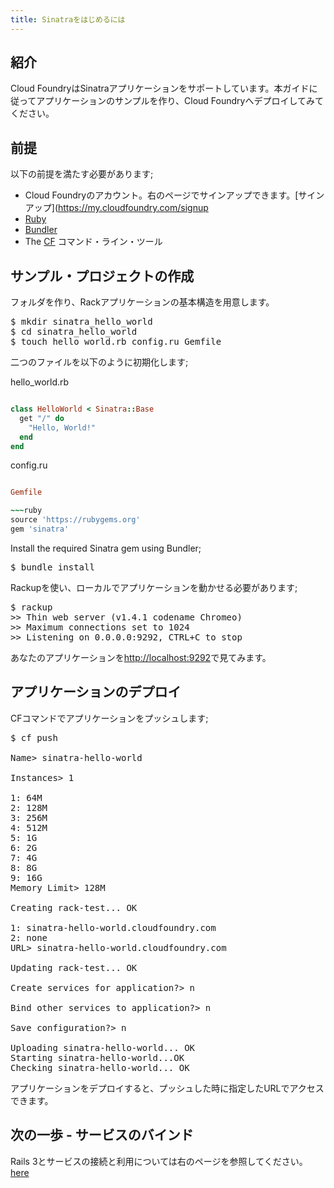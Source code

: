 ```yaml
---
title: Sinatraをはじめるには
---
```


## <a id='intro'></a>紹介 ##

Cloud FoundryはSinatraアプリケーションをサポートしています。本ガイドに従ってアプリケーションのサンプルを作り、Cloud Foundryへデプロイしてみてください。

## <a id='prerequisites'></a>前提 ##

以下の前提を満たす必要があります;

* Cloud Foundryのアカウント。右のページでサインアップできます。[サインアップ](https://my.cloudfoundry.com/signup
* [Ruby](http://www.ruby-lang.org/en/)
* [Bundler](http://gembundler.com/)
* The [CF](../../managing-apps/index.html) コマンド・ライン・ツール

## <a id='sample-project'></a>サンプル・プロジェクトの作成 ##

フォルダを作り、Rackアプリケーションの基本構造を用意します。

<pre class="terminal">
$ mkdir sinatra_hello_world
$ cd sinatra_hello_world
$ touch hello_world.rb config.ru Gemfile
</pre>

二つのファイルを以下のように初期化します;

hello_world.rb

~~~ruby require 'sinatra/base'

class HelloWorld < Sinatra::Base
  get "/" do
    "Hello, World!"
  end
end
~~~

config.ru

~~~ruby require './hello_world' run HelloWorld.new ~~~

Gemfile

~~~ruby
source 'https://rubygems.org'
gem 'sinatra'
~~~

Install the required Sinatra gem using Bundler;

<pre class="terminal">
$ bundle install
</pre>

Rackupを使い、ローカルでアプリケーションを動かせる必要があります;

<pre class="terminal">
$ rackup
>> Thin web server (v1.4.1 codename Chromeo)
>> Maximum connections set to 1024
>> Listening on 0.0.0.0:9292, CTRL+C to stop
</pre>

あなたのアプリケーションを[http://localhost:9292](http://localhost:9292)で見てみます。

## <a id='deploying'></a>アプリケーションのデプロイ ##

CFコマンドでアプリケーションをプッシュします;

<pre class="terminal">
$ cf push

Name> sinatra-hello-world

Instances> 1

1: 64M
2: 128M
3: 256M
4: 512M
5: 1G
6: 2G
7: 4G
8: 8G
9: 16G
Memory Limit> 128M

Creating rack-test... OK

1: sinatra-hello-world.cloudfoundry.com
2: none
URL> sinatra-hello-world.cloudfoundry.com

Updating rack-test... OK

Create services for application?> n

Bind other services to application?> n

Save configuration?> n

Uploading sinatra-hello-world... OK
Starting sinatra-hello-world...OK
Checking sinatra-hello-world... OK </pre>

アプリケーションをデプロイすると、プッシュした時に指定したURLでアクセスできます。

## <a id='next-steps'></a>次の一歩 - サービスのバインド ##

Rails 3とサービスの接続と利用については右のページを参照してください。 [here](./ruby-service-bindings.html)
